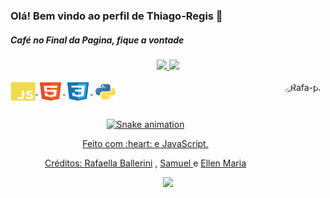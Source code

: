 ### Olá! Bem vindo ao perfil de Thiago-Regis 👋
##### Café no Final da Pagina, fique a vontade</p>
<div align="center">
  <a href="https://github.com/Thiago-Regis">
  <img height="130em" src="https://github-readme-stats.vercel.app/api?username=Thiago-Regis&show_icons=true&theme=cobalt&include_all_commits=true&count_private=true"/>
  <img height="130em" src="https://github-readme-stats.vercel.app/api/top-langs/?username=Thiago-Regis&layout=compact&langs_count=7&theme=cobalt"/>
</div>
<div style="display: inline_block"><br>
  <img align="center" alt="Rafa-Js" height="30" width="40" src="https://raw.githubusercontent.com/devicons/devicon/master/icons/javascript/javascript-plain.svg">
  <img align="center" alt="Rafa-HTML" height="30" width="40" src="https://raw.githubusercontent.com/devicons/devicon/master/icons/html5/html5-original.svg">
  <img align="center" alt="Rafa-CSS" height="30" width="40" src="https://raw.githubusercontent.com/devicons/devicon/master/icons/css3/css3-original.svg">
  <img align="center" alt="Rafa-Python" height="30" width="40" src="https://raw.githubusercontent.com/devicons/devicon/master/icons/python/python-original.svg">
  <img align="right" alt="Rafa-pic" height="150" style="border-radius:50px;" src="https://i.redd.it/ha5u69pen1y51.gif">
</div>
 
  ##
 
 <div align="center">
   
  ![Snake animation](https://github.com/Thiago-Regis/Thiago-Regis/blob/output/github-contribution-grid-snake.svg)
   
 </div>
 
 <div align="center">
  <p>Feito com :heart: e JavaScript.</p>
  <p> Créditos:  <a href="https://github.com/rafaballerini">Rafaella Ballerini</a> , <a href="https://github.com/samuelscavassa"> Samuel </a> e <a                         href="https://github.com/ELLEN2121"> Ellen Maria</a> </p>
 </div>
  
 <div align="center"><img height="120em"  src="https://media.tenor.com/UHqZCx1Jrc4AAAAM/milk-mocha.gif"/>
 


